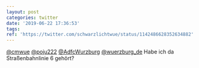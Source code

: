 ```yaml
---
layout: post
categories: twitter
date: '2019-06-22 17:36:53'
tags: 
ref: 'https://twitter.com/schwarzlichtwue/status/1142486628352634882'
---
```

[@cmwue](https://twitter.com/cmwue) [@poju222](https://twitter.com/poju222) [@AdfcWurzburg](https://twitter.com/AdfcWurzburg) [@wuerzburg_de](https://twitter.com/wuerzburg_de) Habe ich da Straßenbahnlinie 6 gehört?